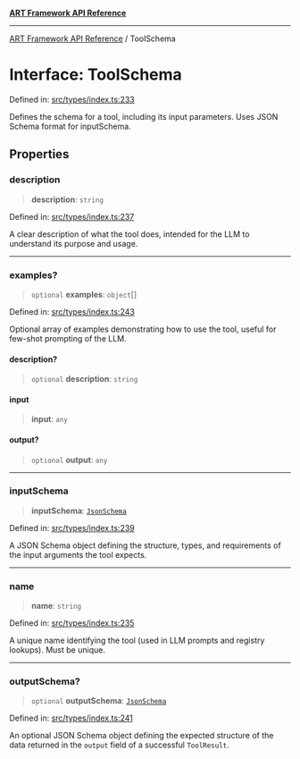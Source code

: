 [**ART Framework API Reference**](../README.md)

***

[ART Framework API Reference](../README.md) / ToolSchema

# Interface: ToolSchema

Defined in: [src/types/index.ts:233](https://github.com/hashangit/ART/blob/13d06b82b833201787abcae252aaec8212ec73f7/src/types/index.ts#L233)

Defines the schema for a tool, including its input parameters.
Uses JSON Schema format for inputSchema.

## Properties

### description

> **description**: `string`

Defined in: [src/types/index.ts:237](https://github.com/hashangit/ART/blob/13d06b82b833201787abcae252aaec8212ec73f7/src/types/index.ts#L237)

A clear description of what the tool does, intended for the LLM to understand its purpose and usage.

***

### examples?

> `optional` **examples**: `object`[]

Defined in: [src/types/index.ts:243](https://github.com/hashangit/ART/blob/13d06b82b833201787abcae252aaec8212ec73f7/src/types/index.ts#L243)

Optional array of examples demonstrating how to use the tool, useful for few-shot prompting of the LLM.

#### description?

> `optional` **description**: `string`

#### input

> **input**: `any`

#### output?

> `optional` **output**: `any`

***

### inputSchema

> **inputSchema**: [`JsonSchema`](../type-aliases/JsonSchema.md)

Defined in: [src/types/index.ts:239](https://github.com/hashangit/ART/blob/13d06b82b833201787abcae252aaec8212ec73f7/src/types/index.ts#L239)

A JSON Schema object defining the structure, types, and requirements of the input arguments the tool expects.

***

### name

> **name**: `string`

Defined in: [src/types/index.ts:235](https://github.com/hashangit/ART/blob/13d06b82b833201787abcae252aaec8212ec73f7/src/types/index.ts#L235)

A unique name identifying the tool (used in LLM prompts and registry lookups). Must be unique.

***

### outputSchema?

> `optional` **outputSchema**: [`JsonSchema`](../type-aliases/JsonSchema.md)

Defined in: [src/types/index.ts:241](https://github.com/hashangit/ART/blob/13d06b82b833201787abcae252aaec8212ec73f7/src/types/index.ts#L241)

An optional JSON Schema object defining the expected structure of the data returned in the `output` field of a successful `ToolResult`.
